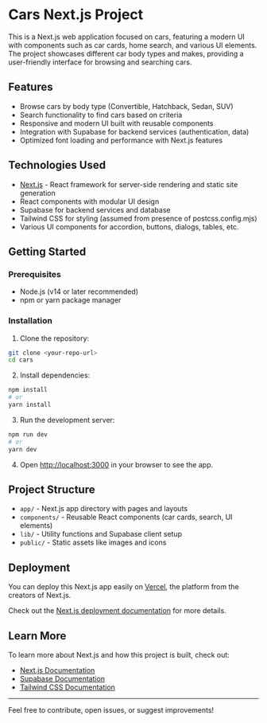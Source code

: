 # Cars Next.js Project

This is a Next.js web application focused on cars, featuring a modern UI with components such as car cards, home search, and various UI elements. The project showcases different car body types and makes, providing a user-friendly interface for browsing and searching cars.

## Features

- Browse cars by body type (Convertible, Hatchback, Sedan, SUV)
- Search functionality to find cars based on criteria
- Responsive and modern UI built with reusable components
- Integration with Supabase for backend services (authentication, data)
- Optimized font loading and performance with Next.js features

## Technologies Used

- [Next.js](https://nextjs.org) - React framework for server-side rendering and static site generation
- React components with modular UI design
- Supabase for backend services and database
- Tailwind CSS for styling (assumed from presence of postcss.config.mjs)
- Various UI components for accordion, buttons, dialogs, tables, etc.

## Getting Started

### Prerequisites

- Node.js (v14 or later recommended)
- npm or yarn package manager

### Installation

1. Clone the repository:

```bash
git clone <your-repo-url>
cd cars
```

2. Install dependencies:

```bash
npm install
# or
yarn install
```

3. Run the development server:

```bash
npm run dev
# or
yarn dev
```

4. Open [http://localhost:3000](http://localhost:3000) in your browser to see the app.

## Project Structure

- `app/` - Next.js app directory with pages and layouts
- `components/` - Reusable React components (car cards, search, UI elements)
- `lib/` - Utility functions and Supabase client setup
- `public/` - Static assets like images and icons

## Deployment

You can deploy this Next.js app easily on [Vercel](https://vercel.com), the platform from the creators of Next.js.

Check out the [Next.js deployment documentation](https://nextjs.org/docs/app/building-your-application/deploying) for more details.

## Learn More

To learn more about Next.js and how this project is built, check out:

- [Next.js Documentation](https://nextjs.org/docs)
- [Supabase Documentation](https://supabase.com/docs)
- [Tailwind CSS Documentation](https://tailwindcss.com/docs)

---

Feel free to contribute, open issues, or suggest improvements!
